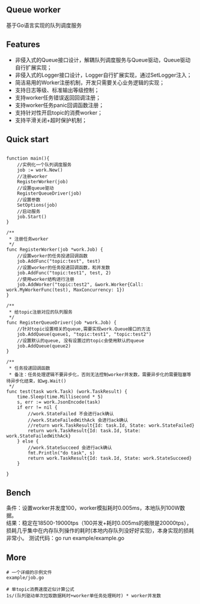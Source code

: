 ## Queue worker
基于Go语言实现的队列调度服务

## Features
- 非侵入式的Queue接口设计，解耦队列调度服务与Queue驱动，Queue驱动自行扩展实现；
- 非侵入式的Logger接口设计，Logger自行扩展实现，通过SetLogger注入；
- 简洁易用的Worker注册机制，开发只需要关心业务逻辑的实现；
- 支持日志等级、标准输出等级控制；
- 支持worker任务错误返回回调注册；
- 支持worker任务panic回调函数注册；
- 支持针对性开启topic的消费worker；
- 支持平滑关闭+超时保护机制；

## Quick start
```golang

function main(){
    //实例化一个队列调度服务
    job := work.New()
    //注册worker
    RegisterWorker(job)
    //设置queue驱动
    RegisterQueueDriver(job)
    //设置参数
	SetOptions(job)
    //启动服务
    job.Start()
}

/**
 * 注册任务worker
 */
func RegisterWorker(job *work.Job) {
	//设置worker的任务投递回调函数
	job.AddFunc("topic:test", test)
	//设置worker的任务投递回调函数，和并发数
	job.AddFunc("topic:test1", test, 2)
	//使用worker结构进行注册
	job.AddWorker("topic:test2", &work.Worker{Call: work.MyWorkerFunc(test), MaxConcurrency: 1})
}

/**
 * 给topic注册对应的队列服务
 */
func RegisterQueueDriver(job *work.Job) {
	//针对topic设置相关的queue,需要实现work.Queue接口的方法
	job.AddQueue(queue1, "topic:test1", "topic:test2")
	//设置默认的queue, 没有设置过的topic会使用默认的queue
	job.AddQueue(queue2)
}

/**
 * 任务投递回调函数
 * 备注：任务处理逻辑不要异步化，否则无法控制worker并发数，需要异步化的需要阻塞等待异步化结束，如wg.Wait()
 */
func test(task work.Task) (work.TaskResult) {
	time.Sleep(time.Millisecond * 5)
	s, err := work.JsonEncode(task)
	if err != nil {
		//work.StateFailed 不会进行ack确认
		//work.StateFailedWithAck 会进行ack确认
		//return work.TaskResult{Id: task.Id, State: work.StateFailed}
		return work.TaskResult{Id: task.Id, State: work.StateFailedWithAck}
	} else {
        //work.StateSucceed 会进行ack确认
		fmt.Println("do task", s)
		return work.TaskResult{Id: task.Id, State: work.StateSucceed}
	}

}
```

## Bench
条件：设置worker并发度100，worker模拟耗时0.005ms，本地队列100W数据。  
结果：稳定在18500-19000tps（100并发+耗时0.005ms的极限是20000tps），损耗几乎集中在内存队列操作的耗时(本地内存队列没好好实现)，本身实现的损耗非常小。
测试代码：go run example/example.go

## More
```
# 一个详细的示例文件
example/job.go

# 单topic消费速度近似计算公式
1s/(队列驱动单次拉取数据耗时+worker单任务处理耗时) * worker并发数
```